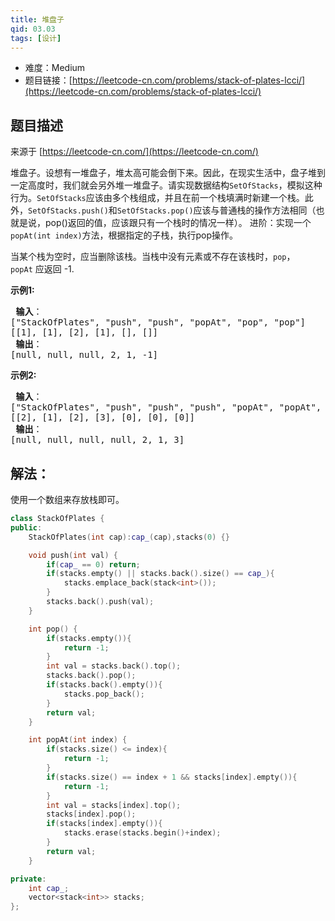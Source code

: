 ```yaml
---
title: 堆盘子
qid: 03.03
tags: [设计]
---
```



- 难度：Medium
- 题目链接：[https://leetcode-cn.com/problems/stack-of-plates-lcci/](https://leetcode-cn.com/problems/stack-of-plates-lcci/)


## 题目描述

来源于 [https://leetcode-cn.com/](https://leetcode-cn.com/)

<p>堆盘子。设想有一堆盘子，堆太高可能会倒下来。因此，在现实生活中，盘子堆到一定高度时，我们就会另外堆一堆盘子。请实现数据结构<code>SetOfStacks</code>，模拟这种行为。<code>SetOfStacks</code>应该由多个栈组成，并且在前一个栈填满时新建一个栈。此外，<code>SetOfStacks.push()</code>和<code>SetOfStacks.pop()</code>应该与普通栈的操作方法相同（也就是说，pop()返回的值，应该跟只有一个栈时的情况一样）。 进阶：实现一个<code>popAt(int index)</code>方法，根据指定的子栈，执行pop操作。</p>

<p>当某个栈为空时，应当删除该栈。当栈中没有元素或不存在该栈时，<code>pop</code>，<code>popAt</code>&nbsp;应返回 -1.</p>

<p><strong>示例1:</strong></p>

<pre><strong> 输入</strong>：
[&quot;StackOfPlates&quot;, &quot;push&quot;, &quot;push&quot;, &quot;popAt&quot;, &quot;pop&quot;, &quot;pop&quot;]
[[1], [1], [2], [1], [], []]
<strong> 输出</strong>：
[null, null, null, 2, 1, -1]
</pre>

<p><strong>示例2:</strong></p>

<pre><strong> 输入</strong>：
[&quot;StackOfPlates&quot;, &quot;push&quot;, &quot;push&quot;, &quot;push&quot;, &quot;popAt&quot;, &quot;popAt&quot;, &quot;popAt&quot;]
[[2], [1], [2], [3], [0], [0], [0]]
<strong> 输出</strong>：
[null, null, null, null, 2, 1, 3]
</pre>


## 解法：

使用一个数组来存放栈即可。

```c++
class StackOfPlates {
public:
    StackOfPlates(int cap):cap_(cap),stacks(0) {}

    void push(int val) {
        if(cap_ == 0) return;
        if(stacks.empty() || stacks.back().size() == cap_){
            stacks.emplace_back(stack<int>());
        }
        stacks.back().push(val);
    }

    int pop() {
        if(stacks.empty()){
            return -1;
        }
        int val = stacks.back().top();
        stacks.back().pop();
        if(stacks.back().empty()){
            stacks.pop_back();
        }
        return val;
    }

    int popAt(int index) {
        if(stacks.size() <= index){
            return -1;
        }
        if(stacks.size() == index + 1 && stacks[index].empty()){
            return -1;
        }
        int val = stacks[index].top();
        stacks[index].pop();
        if(stacks[index].empty()){
            stacks.erase(stacks.begin()+index);
        }
        return val;
    }

private:
    int cap_;
    vector<stack<int>> stacks;
};
```